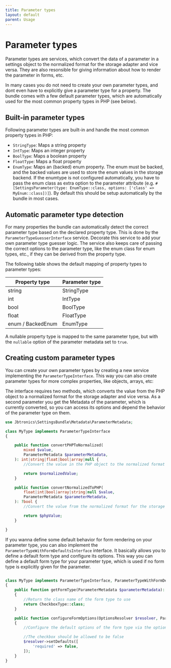 ```yaml
---
title: Parameter types
layout: default
parent: Usage
---
```


# Parameter types

Parameter types are services, which convert the data of a parameter in a settings object to the normalized format for the storage adapter and vice versa. They are also resonsible for giving information about how to render the parameter in forms, etc.

In many cases you do not need to create your own parameter types, and dont even have to explicitly give a parameter type for a property. The bundle comes with a few default parameter types, which are automatically used for the most common property types in PHP (see below).

## Built-in parameter types

Following parameter types are built-in and handle the most common property types in PHP:

* `StringType`: Maps a string property
* `IntType`: Maps an integer property
* `BoolType`: Maps a boolean property
* `FloatType`: Maps a float property
* `EnumType`: Maps an (backed) enum property. The enum must be backed, and the backed values are used to store the enum values in the storage backend. If the enumtype is not configured automatically, you have to pass the enum class as extra option to the parameter attribute (e.g. `#[SettingsParameter(type: EnumType::class, options: ['class' => MyEnum::class])]`). By default this should be setup automatically by the bundle in most cases.

## Automatic parameter type detection

For many properties the bundle can automatically detect the correct parameter type based on the declared property type. This is done by the `ParameterTypeGuesserInterface` service. Decorate this service to add your own parameter type guesser logic.
The service also keeps care of passing the correct options to the parameter type, like the enum class for enum types, etc., if they can be derived from the property type.

The following table shows the default mapping of property types to parameter types:

| Property type | Parameter type |
|---------------|----------------|
| string        | StringType     |
| int           | IntType        |
| bool          | BoolType       |
| float         | FloatType      |
| enum / BackedEnum          | EnumType       |

A nullable property type is mapped to the same parameter type, but with the `nullable` option of the parameter metadata set to `true`.

## Creating custom parameter types

You can create your own parameter types by creating a new service implementing the `ParameterTypeInterface`. This way you can also create parameter types for more complex properties, like objects, arrays, etc: 

The interface requires two methods, which converts the value from the PHP object to a normalized format for the storage adapter and vice versa. As a second parameter you get the Metadata of the parameter, which is currently converted, so you can access its options and depend the behavior of the parameter type on them.

```php
use Jbtronics\SettingsBundle\Metadata\ParameterMetadata;

class MyType implements ParameterTypeInterface
{

    public function convertPHPToNormalized(
        mixed $value,
        ParameterMetadata $parameterMetadata,
    ): int|string|float|bool|array|null {
        //Convert the value in the PHP object to the normalized format for the storage adapter

        return $normalizedValue;
    }

    public function convertNormalizedToPHP(
        float|int|bool|array|string|null $value,
        ParameterMetadata $parameterMetadata,
    ): ?bool {
        //Convert the value from the normalized format for the storage adapter to the PHP object

        return $phpValue;
    }

}
```

If you wanna define some default behavior for form rendering on your parameter type, you can also implement the `ParameterTypeWithFormDefaultsInterface` interface. It basically allows you to define a default form type and configure its options. This way you can define a default form type for your parameter type, which is used if no form type is explicitly given for the parameter.

```php

class MyType implements ParameterTypeInterface, ParameterTypeWithFormDefaultsInterface
{
    public function getFormType(ParameterMetadata $parameterMetadata): string
    {
        //Return the class name of the form type to use
        return CheckboxType::class;
    }

    public function configureFormOptions(OptionsResolver $resolver, ParameterMetadata $parameterMetadata): void
    {
        //Configure the default options of the form type via the options resolver

        //The checkbox should be allowed to be false
        $resolver->setDefaults([
            'required' => false,
        ]);
    }
}